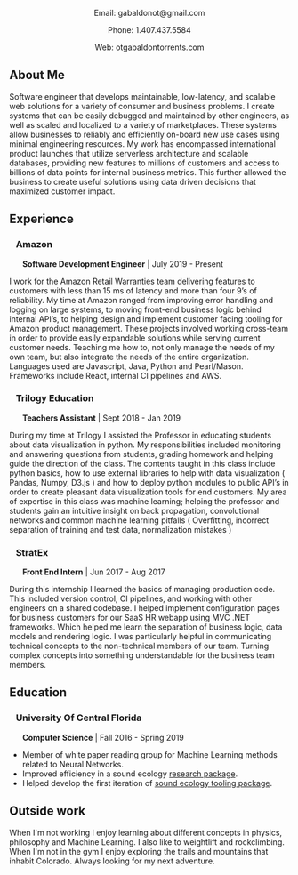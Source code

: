 
  <p align="center">Email: gabaldonot@gmail.com</p>
  <p align="center">Phone: 1.407.437.5584</p>
  <p align="center">Web: otgabaldontorrents.com</p>
  
## About Me

Software engineer that develops maintainable, low-latency, and scalable web solutions for a variety of consumer and business problems. I create systems that can be easily debugged and maintained by other engineers, as well as scaled and localized to a variety of marketplaces. These systems allow businesses to reliably and efficiently on-board new use cases using minimal engineering resources. My work has encompassed international product launches that utilize serverless architecture and scalable databases, providing new features to millions of customers and access to billions of data points for internal business metrics. This further allowed the business to create useful solutions using data driven decisions that maximized customer impact.

## Experience

### &nbsp;&nbsp; **Amazon**
 &nbsp;&nbsp;&nbsp;&nbsp;&nbsp; **Software Development Engineer** | July 2019 - Present   
 
I work for the Amazon Retail Warranties team delivering features to customers with less than 15 ms of latency and more than four 9’s of reliability. My time at Amazon ranged from improving error handling and logging on large systems, to moving front-end business logic behind internal API’s, to helping design and implement customer facing tooling for Amazon product management. These projects involved working cross-team in order to provide easily expandable solutions while serving current customer needs. Teaching me how to, not only manage the needs of my own team, but also integrate the needs of the entire organization. Languages used are Javascript, Java, Python and Pearl/Mason. Frameworks include React, internal CI pipelines and AWS. 
 
### &nbsp;&nbsp; **Trilogy Education**
 &nbsp;&nbsp;&nbsp;&nbsp;&nbsp; **Teachers Assistant** | Sept 2018 - Jan 2019 
 
During my time at Trilogy I assisted the Professor in educating students about data visualization in python. My responsibilities included monitoring and answering questions from students, grading homework and helping guide the direction of the class. The contents taught in this class include python basics, how to use external libraries to help with data visualization ( Pandas, Numpy, D3.js ) and how to deploy python modules to public API’s in order to create pleasant data visualization tools for end customers. My area of expertise in this class was machine learning; helping the professor and students gain an intuitive insight on back propagation, convolutional networks and common machine learning pitfalls ( Overfitting, incorrect separation of training and test data, normalization mistakes ) 
 
### &nbsp;&nbsp; **StratEx**
 &nbsp;&nbsp;&nbsp;&nbsp;&nbsp; **Front End Intern** | Jun 2017 - Aug 2017

During this internship I learned the basics of managing production code. This included version control, CI pipelines, and working with other engineers on a shared codebase. I helped implement configuration pages for business customers for our SaaS HR webapp using MVC .NET frameworks. Which helped me learn the separation of business logic, data models and rendering logic. I was particularly helpful in communicating technical concepts to the non-technical members of our team. Turning complex concepts into something understandable for the business team members. 


## Education

### &nbsp;&nbsp; **University Of Central Florida**
 &nbsp;&nbsp;&nbsp;&nbsp;&nbsp; **Computer Science** | Fall 2016 - Spring 2019
 
 * Member of white paper reading group for Machine Learning methods related to Neural Networks.
 * Improved efficiency in a sound ecology [research package](https://github.com/OtGabaldon/soundecology).
 * Helped develop the first iteration of [sound ecology tooling package](https://github.com/jonathanbeever/mangrove).

## Outside work

When I'm not working I enjoy learning about different concepts in physics, philosophy and Machine Learning. I also like to weightlift and rockclimbing. When I'm not in the gym I enjoy exploring the trails and mountains that inhabit Colorado. Always looking for my next adventure.


